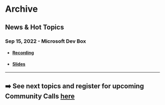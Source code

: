 # Archive


## News & Hot Topics
### Sep 15, 2022 - Microsoft Dev Box

- #### [Recording](./2022-09-15/2022-09-15_News-&-Hot-Topics_Microsoft-Dev-Box.mp4)

- #### [Slides](./2022-09-15/2022-09-15_News-&-hot-topics_Microsoft-Dev-Box.pdf)

--- 

## ➡️ See next topics and register for upcoming Community Calls [here](../README.md#community-calls-in-cy22)

